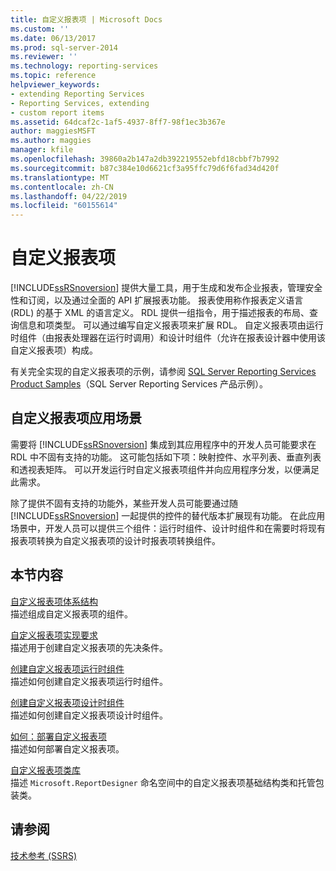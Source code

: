 ```yaml
---
title: 自定义报表项 | Microsoft Docs
ms.custom: ''
ms.date: 06/13/2017
ms.prod: sql-server-2014
ms.reviewer: ''
ms.technology: reporting-services
ms.topic: reference
helpviewer_keywords:
- extending Reporting Services
- Reporting Services, extending
- custom report items
ms.assetid: 64dcaf2c-1af5-4937-8ff7-98f1ec3b367e
author: maggiesMSFT
ms.author: maggies
manager: kfile
ms.openlocfilehash: 39860a2b147a2db392219552ebfd18cbbf7b7992
ms.sourcegitcommit: b87c384e10d6621cf3a95ffc79d6f6fad34d420f
ms.translationtype: MT
ms.contentlocale: zh-CN
ms.lasthandoff: 04/22/2019
ms.locfileid: "60155614"
---
```

# <a name="custom-report-items"></a>自定义报表项
  [!INCLUDE[ssRSnoversion](../../includes/ssrsnoversion-md.md)] 提供大量工具，用于生成和发布企业报表，管理安全性和订阅，以及通过全面的 API 扩展报表功能。 报表使用称作报表定义语言 (RDL) 的基于 XML 的语言定义。 RDL 提供一组指令，用于描述报表的布局、查询信息和项类型。 可以通过编写自定义报表项来扩展 RDL。 自定义报表项由运行时组件（由报表处理器在运行时调用）和设计时组件（允许在报表设计器中使用该自定义报表项）构成。  
  
 有关完全实现的自定义报表项的示例，请参阅 [SQL Server Reporting Services Product Samples](https://go.microsoft.com/fwlink/?LinkId=177889)（SQL Server Reporting Services 产品示例）。  
  
## <a name="custom-report-item-scenarios"></a>自定义报表项应用场景  
 需要将 [!INCLUDE[ssRSnoversion](../../includes/ssrsnoversion-md.md)] 集成到其应用程序中的开发人员可能要求在 RDL 中不固有支持的功能。 这可能包括如下项：映射控件、水平列表、垂直列表和透视表矩阵。 可以开发运行时自定义报表项组件并向应用程序分发，以便满足此需求。  
  
 除了提供不固有支持的功能外，某些开发人员可能要通过随 [!INCLUDE[ssRSnoversion](../../includes/ssrsnoversion-md.md)] 一起提供的控件的替代版本扩展现有功能。 在此应用场景中，开发人员可以提供三个组件：运行时组件、设计时组件和在需要时将现有报表项转换为自定义报表项的设计时报表项转换组件。  
  
## <a name="in-this-section"></a>本节内容  
 [自定义报表项体系结构](custom-report-item-architecture.md)  
 描述组成自定义报表项的组件。  
  
 [自定义报表项实现要求](custom-report-item-implementation-requirements.md)  
 描述用于创建自定义报表项的先决条件。  
  
 [创建自定义报表项运行时组件](creating-a-custom-report-item-run-time-component.md)  
 描述如何创建自定义报表项运行时组件。  
  
 [创建自定义报表项设计时组件](creating-a-custom-report-item-design-time-component.md)  
 描述如何创建自定义报表项设计时组件。  
  
 [如何：部署自定义报表项](how-to-deploy-a-custom-report-item.md)  
 描述如何部署自定义报表项。  
  
 [自定义报表项类库](custom-report-item-class-libraries.md)  
 描述 `Microsoft.ReportDesigner` 命名空间中的自定义报表项基础结构类和托管包装类。  
  
## <a name="see-also"></a>请参阅  
 [技术参考 (SSRS)](../technical-reference-ssrs.md)  
  
  
